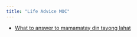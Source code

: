 ```yaml
---
title: "Life Advice MOC"
---
```


- [What to answer to mamamatay din tayong lahat](notes/perdev/mamamatay.md)